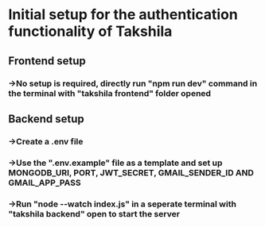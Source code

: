 # Initial setup for the authentication functionality of Takshila

## Frontend setup

### ->No setup is required, directly run "npm run dev" command in the terminal with "takshila frontend" folder opened

## Backend setup

### ->Create a .env file
### ->Use the ".env.example" file as a template and set up MONGODB_URI, PORT,  JWT_SECRET, GMAIL_SENDER_ID AND GMAIL_APP_PASS
### ->Run "node --watch index.js" in a seperate terminal with "takshila backend" open to start the server

